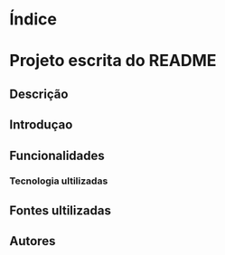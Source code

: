 # Índice

# Projeto escrita do README

## Descrição

## Introduçao

## Funcionalidades

### Tecnologia ultilizadas

## Fontes ultilizadas

## Autores